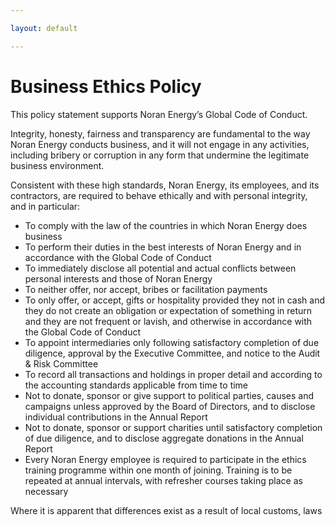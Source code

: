 ```yaml
---

layout: default

---
```


# Business Ethics Policy

This policy statement supports Noran Energy’s Global Code of Conduct.

Integrity, honesty, fairness and transparency are fundamental to the way Noran Energy conducts business, and it will not engage in any activities, including bribery or corruption in any form that undermine the legitimate business environment.

Consistent with these high standards, Noran Energy, its employees, and its contractors, are required to behave ethically and with personal integrity, and in particular:

- To comply with the law of the countries in which Noran Energy does business
- To perform their duties in the best interests of Noran Energy and in accordance with the Global Code of Conduct
- To immediately disclose all potential and actual conflicts between personal interests and those of Noran Energy
- To neither offer, nor accept, bribes or facilitation payments
- To only offer, or accept, gifts or hospitality provided they not in cash and they do not create an obligation or expectation of something in return and they are not frequent or lavish, and otherwise in accordance with the Global Code of Conduct
- To appoint intermediaries only following satisfactory completion of due diligence, approval by the Executive Committee, and notice to the Audit & Risk Committee
- To record all transactions and holdings in proper detail and according to the accounting standards applicable from time to time
- Not to donate, sponsor or give support to political parties, causes and campaigns unless approved by the Board of Directors, and to disclose individual contributions in the Annual Report
- Not to donate, sponsor or support charities until satisfactory completion of due diligence, and to disclose aggregate donations in the Annual Report
- Every Noran Energy employee is required to participate in the ethics training programme within one month of joining. Training is to be repeated at annual intervals, with refresher courses taking place as necessary

Where it is apparent that differences exist as a result of local customs, laws